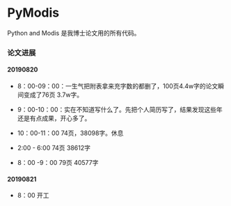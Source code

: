 # PyModis
Python and Modis
是我博士论文用的所有代码。

### 论文进展

#### 20190820

- 8：00-09：00：一生气把附表拿来充字数的都删了，100页4.4w字的论文瞬间变成了76页 3.7w字。
- 9：00-10：00：实在不知道写什么了。先把个人简历写了，结果发现这些年还是有点成果，开心多了。
- 10：00-11：00 74页，38098字。休息


- 2:00 - 6:00 74页 38612字
- 8：00 -9：00 79页 40577字

#### 20190821

- 8：00 开工